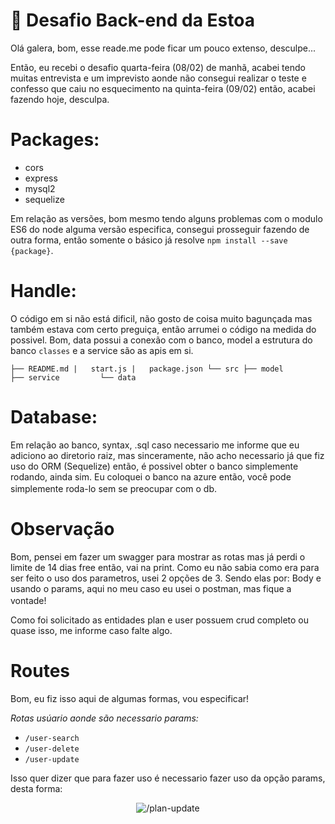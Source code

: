 # 🚀 Desafio Back-end da Estoa

Olá galera, bom, esse reade.me pode ficar um pouco extenso, desculpe...

Então, eu recebi o desafio quarta-feira (08/02) de manhã, acabei tendo muitas entrevista e um imprevisto aonde não consegui realizar o teste e confesso que caiu no esquecimento na quinta-feira (09/02) então, acabei fazendo hoje, desculpa.

# Packages:
- cors
- express
- mysql2
- sequelize

Em relação as versões, bom mesmo tendo alguns problemas com o modulo ES6 do node alguma versão especifica, consegui prosseguir fazendo de outra forma, então somente o básico já resolve `npm install --save {package}`.

# Handle:

O código em si não está dificil, não gosto de coisa muito bagunçada mas também estava com certo preguiça, então arrumei o código na medida do possivel.
Bom, data possui a conexão com o banco, model a estrutura do banco `classes` e a service são as apis em si.

`├── README.md
|   start.js
|   package.json
└── src
    ├── model        
    ├── service        
    └── data     `   
    

# Database:

Em relação ao banco, syntax, .sql caso necessario me informe que eu adiciono ao diretorio raiz, mas sinceramente, não acho necessario já que fiz uso do ORM (Sequelize) então, é possivel obter o banco simplemente rodando, ainda sim. Eu coloquei o banco na azure então, você pode simplemente roda-lo sem se preocupar com o db. <img src="https://discords.com/_next/image?url=https%3A%2F%2Fcdn.discordapp.com%2Femojis%2F997166573141905418.png&w=48&q=75" height="16" width="16"/>

# Observação

Bom, pensei em fazer um swagger para mostrar as rotas mas já perdi o limite de 14 dias free então, vai na print. Como eu não sabia como era para ser feito o uso dos parametros, usei 2 opções de 3. Sendo elas por: Body e usando o params, aqui no meu caso eu usei o postman, mas fique a vontade! <img src="https://discords.com/_next/image?url=https%3A%2F%2Fcdn.discordapp.com%2Femojis%2F997166573141905418.png&w=48&q=75" height="16" width="16"/>

Como foi solicitado as entidades plan e user possuem crud completo ou quase isso, me informe caso falte algo.

# Routes

Bom, eu fiz isso aqui de algumas formas, vou especificar! 

*Rotas usúario aonde são necessario params:*
<!-- - `/users` -->
- `/user-search`
- `/user-delete`
- `/user-update`

Isso quer dizer que para fazer uso é necessario fazer uso da opção params, desta forma:
<p align="center">
    <img src="https://prnt.sc/fiGjl1CT3tQZ" alt="/plan-update"/>
</p>
